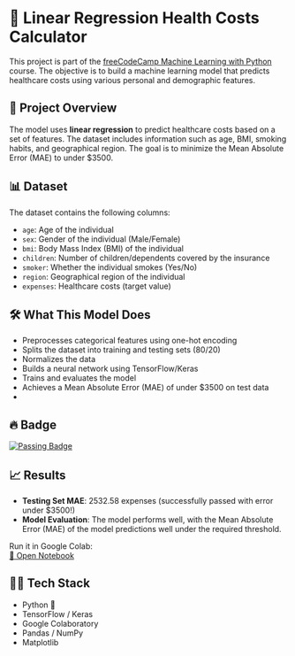 # 🏥 Linear Regression Health Costs Calculator

This project is part of the [freeCodeCamp Machine Learning with Python](https://www.freecodecamp.org/learn/machine-learning-with-python/) course. The objective is to build a machine learning model that predicts healthcare costs using various personal and demographic features.

## 🚀 Project Overview

The model uses **linear regression** to predict healthcare costs based on a set of features. The dataset includes information such as age, BMI, smoking habits, and geographical region. The goal is to minimize the Mean Absolute Error (MAE) to under $3500.

## 📊 Dataset

The dataset contains the following columns:

- `age`: Age of the individual
- `sex`: Gender of the individual (Male/Female)
- `bmi`: Body Mass Index (BMI) of the individual
- `children`: Number of children/dependents covered by the insurance
- `smoker`: Whether the individual smokes (Yes/No)
- `region`: Geographical region of the individual
- `expenses`: Healthcare costs (target value)

## 🛠️ What This Model Does
- Preprocesses categorical features using one-hot encoding
- Splits the dataset into training and testing sets (80/20)
- Normalizes the data
- Builds a neural network using TensorFlow/Keras
- Trains and evaluates the model
- Achieves a Mean Absolute Error (MAE) of under $3500 on test data
- 
## 🔥 Badge

[![Passing Badge](https://img.shields.io/badge/Passed%20Challenge-✅%20%243500%20-%2336c541)](https://github.com/your-username/health-costs-regression)

## 📈 Results

- **Testing Set MAE**: 2532.58 expenses (successfully passed with error under $3500!)
- **Model Evaluation**: The model performs well, with the Mean Absolute Error (MAE) of the model predictions well under the required threshold.

Run it in Google Colab:  
[📓 Open Notebook](https://colab.research.google.com/drive/1VkdWVsF-knTtrBV-bHw3XdoR1qM1FMVt?usp=sharing)

## 👨‍💻 Tech Stack
- Python 🐍
- TensorFlow / Keras
- Google Colaboratory
- Pandas / NumPy
- Matplotlib
